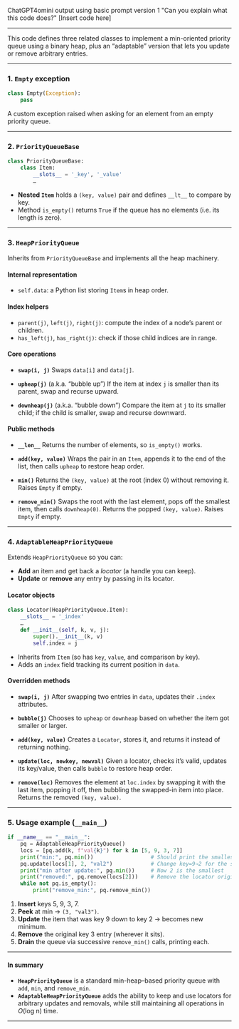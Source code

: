 ChatGPT4omini output using basic prompt version 1
"Can you explain what this code does?"
[Insert code here]

-----------------------------------------------------------------------------------------------------

This code defines three related classes to implement a min-oriented priority queue using a binary heap, plus an “adaptable” version that lets you update or remove arbitrary entries.

---

### 1. `Empty` exception

```python
class Empty(Exception):
    pass
```

A custom exception raised when asking for an element from an empty priority queue.

---

### 2. `PriorityQueueBase`

```python
class PriorityQueueBase:
    class Item:
        __slots__ = '_key', '_value'
        …
```

* **Nested `Item`** holds a `(key, value)` pair and defines `__lt__` to compare by key.
* Method `is_empty()` returns `True` if the queue has no elements (i.e. its length is zero).

---

### 3. `HeapPriorityQueue`

Inherits from `PriorityQueueBase` and implements all the heap machinery.

#### Internal representation

* `self.data`: a Python list storing `Item`s in heap order.

#### Index helpers

* `parent(j)`, `left(j)`, `right(j)`: compute the index of a node’s parent or children.
* `has_left(j)`, `has_right(j)`: check if those child indices are in range.

#### Core operations

* **`swap(i, j)`**
  Swaps `data[i]` and `data[j]`.

* **`upheap(j)`** (a.k.a. “bubble up”)
  If the item at index `j` is smaller than its parent, swap and recurse upward.

* **`downheap(j)`** (a.k.a. “bubble down”)
  Compare the item at `j` to its smaller child; if the child is smaller, swap and recurse downward.

#### Public methods

* **`__len__`**
  Returns the number of elements, so `is_empty()` works.

* **`add(key, value)`**
  Wraps the pair in an `Item`, appends it to the end of the list, then calls `upheap` to restore heap order.

* **`min()`**
  Returns the `(key, value)` at the root (index 0) without removing it. Raises `Empty` if empty.

* **`remove_min()`**
  Swaps the root with the last element, pops off the smallest item, then calls `downheap(0)`. Returns the popped `(key, value)`. Raises `Empty` if empty.

---

### 4. `AdaptableHeapPriorityQueue`

Extends `HeapPriorityQueue` so you can:

* **Add** an item and get back a *locator* (a handle you can keep).
* **Update** or **remove** any entry by passing in its locator.

#### Locator objects

```python
class Locator(HeapPriorityQueue.Item):
    __slots__ = '_index'
    …
    def __init__(self, k, v, j):
        super().__init__(k, v)
        self.index = j
```

* Inherits from `Item` (so has `key`, `value`, and comparison by key).
* Adds an `index` field tracking its current position in `data`.

#### Overridden methods

* **`swap(i, j)`**
  After swapping two entries in `data`, updates their `.index` attributes.

* **`bubble(j)`**
  Chooses to `upheap` or `downheap` based on whether the item got smaller or larger.

* **`add(key, value)`**
  Creates a `Locator`, stores it, and returns it instead of returning nothing.

* **`update(loc, newkey, newval)`**
  Given a locator, checks it’s valid, updates its key/value, then calls `bubble` to restore heap order.

* **`remove(loc)`**
  Removes the element at `loc.index` by swapping it with the last item, popping it off, then bubbling the swapped-in item into place. Returns the removed `(key, value)`.

---

### 5. Usage example (`__main__`)

```python
if __name__ == "__main__":
    pq = AdaptableHeapPriorityQueue()
    locs = [pq.add(k, f"val{k}") for k in [5, 9, 3, 7]]
    print("min:", pq.min())                  # Should print the smallest key (3)
    pq.update(locs[1], 2, "val2")            # Change key=9→2 for the second locator
    print("min after update:", pq.min())     # Now 2 is the smallest
    print("removed:", pq.remove(locs[2]))    # Remove the locator originally at key=3
    while not pq.is_empty():
        print("remove_min:", pq.remove_min())
```

1. **Insert** keys 5, 9, 3, 7.
2. **Peek** at min → `(3, "val3")`.
3. **Update** the item that was key 9 down to key 2 → becomes new minimum.
4. **Remove** the original key 3 entry (wherever it sits).
5. **Drain** the queue via successive `remove_min()` calls, printing each.

---

#### In summary

* **`HeapPriorityQueue`** is a standard min-heap–based priority queue with `add`, `min`, and `remove_min`.
* **`AdaptableHeapPriorityQueue`** adds the ability to keep and use locators for arbitrary updates and removals, while still maintaining all operations in *O*(log n) time.

-----------------------------------------------------------------------------------------------------